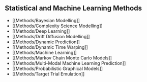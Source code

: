 
## Statistical and Machine Learning Methods

  - [[Methods/Bayesian Modelling]]
  - [[Methods/Complexity Science Modelling]]
  - [[Methods/Deep Learning]]
  - [[Methods/Drift Diffusion Modelling]]
  - [[Methods/Dynamic Prediction]]
  - [[Methods/Dynamic Time Warping]]
  - [[Methods/Machine Learning]]
  - [[Methods/Markov Chain Monte Carlo Models]]
  - [[Methods/Multi-Modal Machine Learning Prediction]]
  - [[Methods/Probabilistic Graphical Models]]
  - [[Methods/Target Trial Emulation]]


